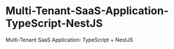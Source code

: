 # Multi-Tenant-SaaS-Application-TypeScript-NestJS
Multi-Tenant SaaS Application: TypeScript + NestJS
